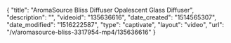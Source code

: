 {
    "title": "AromaSource Bliss Diffuser Opalescent Glass Diffuser",
    "description": "",
    "videoid": "135636616",
    "date_created": "1514565307",
    "date_modified": "1516222587",
    "type": "captivate",
    "layout": "video",
    "url": "\/v\/aromasource-bliss-3317954-mp4\/135636616"
}